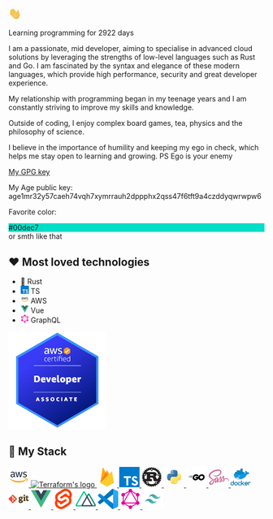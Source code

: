 <!-- ![header](https://capsule-render.vercel.app/api?type=waving&color=gradient&height=300&text=Milesq&desc=asd&color=_00dec7) -->

<img src="https://raw.githubusercontent.com/Milesq/Milesq/master/assets/Hi.gif" width="25px">

<!-- I am a self-taught programmer who is passionate about programming. Hater of the educational system. I began learning at the age of 15 - before I went to IT high school. Immediately following graduation, I went to work as a full-time developer. -->

<!-- I started learning programming at the age of 15, 2922 days ago. A few weeks after I got a stable internet access. I began learning how to build websites with HTML&CSS, then fell into C++ & JS -->
Learning programming for 2922 days

I am a passionate, mid developer, aiming to specialise in advanced cloud solutions by leveraging the strengths of low-level languages such as Rust and Go. I am fascinated by the syntax and elegance of these modern languages, which provide high performance, security and great developer experience.

My relationship with programming began in my teenage years and I am constantly striving to improve my skills and knowledge.

Outside of coding, I enjoy complex board games, tea, physics and the philosophy of science.

I believe in the importance of humility and keeping my ego in check, which helps me stay open to learning and growing. PS Ego is your enemy

[My GPG key](https://keys.openpgp.org/search?q=milesq%40proton.me)

My Age public key: age1mr32y57caeh74vqh7xymrrauh2dppphx2qss47f6tft9a4czddyqwrwpw6

Favorite color: <div style="background-color: #00dec7">#00dec7</div> or smth like that

## ❤️ Most loved technologies

-   :crab: Rust
-   <img width="16" src="https://raw.githubusercontent.com/github/explore/master/topics/typescript/typescript.png"> TS
-   <img width="16" src="https://raw.githubusercontent.com/github/explore/master/topics/aws/aws.png"> AWS
-   <img width="16" src="https://raw.githubusercontent.com/github/explore/master/topics/vue/vue.png"> Vue
-   <img width="16" src="https://raw.githubusercontent.com/github/explore/master/topics/graphql/graphql.png"> GraphQL


<!-- ## What I want to learn -->
<!-- hugo -->
<!-- -   <img width="20" src="https://raw.githubusercontent.com/github/explore/master/topics/julia/julia.png" alt="Julia's logo" /> Julia -->

<!-- -   <img width="20" src="https://raw.githubusercontent.com/kubernetes/kubernetes/master/logo/logo.png" alt="K8s's logo" /> Kubernetes

<!-- -   <img width="20" src="https://d1q6f0aelx0por.cloudfront.net/product-logos/library-swarm-logo.png" alt="Swarm's logo" /> Docker Swarm -->

<!-- -   <img width="20" src="https://raw.githubusercontent.com/godotengine/godot/master/icon.png" alt="Godot's logo" /> Godot -->


<!-- ## What I want to master <img width="32" src="https://raw.githubusercontent.com/Milesq/Milesq/master/assets/Vader.png" alt="Darth Vader" /> -->

<a target="blank" href="https://www.credly.com/badges/a8d4cc81-ae72-43f2-94db-f69933775b67">
    <img width="192" src="https://raw.githubusercontent.com/Milesq/Milesq/master/assets/aws-certified-developer-associate.png" alt="AWS Certificate Badge - Developer Associate" />
</a>

## 🧠 My Stack

<div>
<p align="left">

<a title="Aws" href="https://aws.amazon.com/">
    <img height="40" src="https://raw.githubusercontent.com/github/explore/master/topics/aws/aws.png" alt="Aws's logo" />
</a>

<a title="Terraform" href="https://www.terraform.io/">
    <img height="40" src="https://www.terraform.io/favicon.ico" alt="Terraform's logo" />
</a>

<a title="Firebase" href="https://firebase.google.com/">
    <img height="40" src="https://raw.githubusercontent.com/github/explore/master/topics/firebase/firebase.png" alt="Firebase's logo" />
</a>

<a title="Typescript" href="https://www.typescriptlang.org/">
    <img height="40" src="https://raw.githubusercontent.com/github/explore/master/topics/typescript/typescript.png" alt="Typescript's logo" />
</a>

<a title="Rust" href="https://www.rust-lang.org/">
    <img height="40" src="https://raw.githubusercontent.com/github/explore/master/topics/rust/rust.png" alt="Rust's logo" />
</a>

<a title="Python" href="https://www.python.org/">
    <img height="40" src="https://raw.githubusercontent.com/github/explore/master/topics/python/python.png" alt="Python's logo" />
</a>

<a title="Go" href="https://golang.org/">
    <img height="40" src="https://raw.githubusercontent.com/github/explore/master/topics/go/go.png" alt="Go's logo" />
</a>

<a title="Sass" href="https://sass-lang.com/">
    <img height="40" src="https://raw.githubusercontent.com/github/explore/master/topics/sass/sass.png" alt="Sass's logo" />
</a>

<a title="Docker" href="https://www.docker.com/">
    <img height="40" src="https://raw.githubusercontent.com/github/explore/master/topics/docker/docker.png" alt="Docker's logo" />
</a>

<a title="Git" href="https://git-scm.com/">
    <img height="40" src="https://raw.githubusercontent.com/github/explore/master/topics/git/git.png" alt="Git's logo" />
</a>

<a title="Vue" href="http://vuejs.org/">
    <img height="40" src="https://raw.githubusercontent.com/github/explore/master/topics/vue/vue.png" alt="Vue's logo" />
</a>

<a title="Svelte" href="https://svelte.dev/">
    <img height="40" src="https://raw.githubusercontent.com/github/explore/master/topics/svelte/svelte.png" alt="Svelte's logo" />
</a>

<a title="Nuxt" href="https://nuxtjs.org/">
    <img height="40" src="https://raw.githubusercontent.com/github/explore/master/topics/nuxt/nuxt.png" alt="Nuxt's logo" />
</a>

<a title="Visual-studio-code" href="https://code.visualstudio.com/">
    <img height="40" src="https://raw.githubusercontent.com/github/explore/master/topics/visual-studio-code/visual-studio-code.png" alt="Visual-studio-code's logo" />
</a>

<a title="Graphql" href="https://graphql.org/">
    <img height="40" src="https://raw.githubusercontent.com/github/explore/master/topics/graphql/graphql.png" alt="Graphql's logo" />
</a>

<a title="Tailwind" href="https://tailwindcss.com/">
    <img height="40" src="https://raw.githubusercontent.com/github/explore/master/topics/tailwind/tailwind.png" alt="Tailwind's logo" />
</a>

</p>
</div>

<!-- <h3 align="center">My stats</h3> -->
<!-- Some time ago I removed my stats from my profile summary. They don't define me. Measuring points, commit stats, and streaks is not a bad thing per se. However it's very easy to go too far and get into negative competition and comparisons. -->

<!-- <p align="center">
<img src="https://github-profile-trophy.vercel.app/?theme=nord&username=Milesq&title=Commit,Repositories,PullRequest,Followers,Issues,Stars" alt=""/> -->

<!-- <img align="center" src="https://github-readme-stats.vercel.app/api/top-langs?username=milesq&layout=compact&theme=vue-dark&langs_count=6&hide=html" alt="Milesq's top langs" /> -->
<br/>
<!--
<img align="center" src="https://github-readme-stats.vercel.app/api?username=milesq&show_icons=true&theme=vue-dark" alt="Milesq's GitHub stats" />
<br/>

<img align="center" src="http://github-readme-streak-stats.herokuapp.com?user=milesq&theme=vue-dark&date_format=j%20M%5B%20Y%5D" alt="GitHub Streak" />
</p> -->
